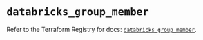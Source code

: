 # `databricks_group_member`

Refer to the Terraform Registry for docs: [`databricks_group_member`](https://registry.terraform.io/providers/databricks/databricks/1.44.0/docs/resources/group_member).
